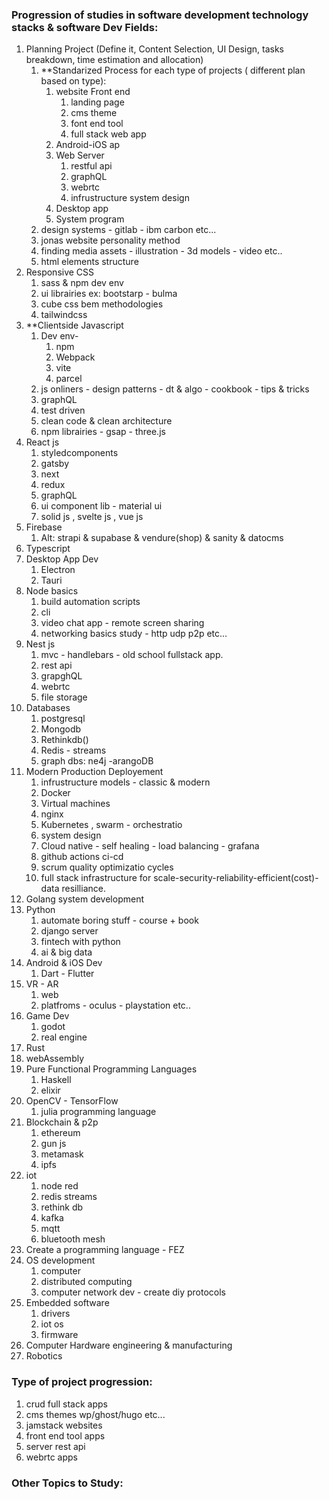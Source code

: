 ### Progression of studies in software development technology stacks & software Dev Fields:

1. Planning Project (Define it, Content Selection, UI Design, tasks breakdown, time estimation and allocation)
	1. **Standarized Process for each type of projects ( different plan based on type):
		1. website Front end
			1. landing page
			2. cms theme
			3. font end tool
			4. full stack web app
		2. Android-iOS ap
		3. Web Server 
			1. restful api
			2. graphQL
			3. webrtc
			4. infrustructure system design
		4. Desktop app
		5. System program
	2. design systems - gitlab - ibm carbon etc...
	3. jonas website personality method
	4. finding media assets - illustration - 3d models - video etc..
	5. html elements structure
3. Responsive CSS 
	1. sass & npm dev env
	2. ui librairies ex: bootstarp - bulma
	3. cube css bem  methodologies
	4. tailwindcss
4. **Clientside Javascript
	1.  Dev env- 
		1. npm
		2. Webpack
		3. vite
		4. parcel
	2. js onliners - design patterns - dt & algo - cookbook - tips & tricks
	3. graphQL
	4. test driven
	5. clean code & clean architecture
	6. npm librairies - gsap - three.js
5. React js
	1. styledcomponents
	2. gatsby
	3. next
	4. redux
	5. graphQL
	6. ui component lib - material ui
	7. solid js  , svelte js , vue js 
6. Firebase
	1. Alt:  strapi & supabase & vendure(shop) & sanity & datocms 
7. Typescript
8. Desktop App Dev
	1. Electron
	2. Tauri
9. Node basics
	1. build automation scripts
	2. cli
	3. video chat app - remote screen sharing
	4. networking basics study - http udp p2p etc...
10. Nest js 
	1. mvc - handlebars - old school fullstack app. 
	2. rest api
	3. grapghQL
	4. webrtc
	5. file storage
11. Databases
	1. postgresql
	2. Mongodb
	3. Rethinkdb()
	4. Redis - streams
	5. graph dbs: ne4j -arangoDB
12. Modern Production Deployement
	1. infrustructure models - classic & modern
	2. Docker 
	3. Virtual machines
	4. nginx
	5. Kubernetes , swarm - orchestratio 
	6. system design
	7. Cloud native - self healing - load balancing - grafana
	8. github actions ci-cd
	9. scrum quality optimizatio cycles
	10. full stack infrastructure for scale-security-reliability-efficient(cost)-data resilliance.
14. Golang system development
15. Python
	1. automate boring stuff - course + book
	2. django server 
	3. fintech with python
	4. ai & big data 
16. Android & iOS Dev
	1.  Dart - Flutter
17. VR - AR 
	1. web
	2. platfroms - oculus - playstation  etc..
18. Game Dev
	1. godot
	2. real engine
19. Rust
20. webAssembly
21. Pure Functional Programming Languages
	1. Haskell
	2. elixir
22. OpenCV - TensorFlow
	1. julia programming language
23. Blockchain & p2p
	1. ethereum
	2. gun js
	3. metamask
	4. ipfs
24. iot 
	1. node red
	2. redis streams
	3. rethink db
	4. kafka
	5. mqtt
	6. bluetooth mesh
25. Create a programming language - FEZ
26. OS development
	1. computer 
	2. distributed computing
	3. computer network dev - create diy protocols
27. Embedded software
	1. drivers
	2. iot os
	3. firmware
28. Computer Hardware engineering & manufacturing
29. Robotics

### Type of project progression:

1. crud full stack apps
2. cms themes wp/ghost/hugo etc...
3. jamstack websites
4. front end tool apps 
5. server rest api 
6. webrtc apps

### Other Topics to Study: